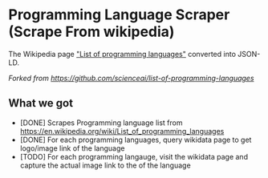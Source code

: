 # Programming Language Scraper (Scrape From wikipedia)

The Wikipedia page ["List of programming languages"](https://en.wikipedia.org/wiki/List_of_programming_languages) converted into JSON-LD.

_Forked from https://github.com/scienceai/list-of-programming-languages_


## What we got

- [DONE] Scrapes Programming language list from https://en.wikipedia.org/wiki/List_of_programming_languages
- [DONE] For each programming languages, query wikidata page to get logo/image link of the language
- [TODO] For each programming langauge, visit the wikidata page and capture the actual image link to the of the language

